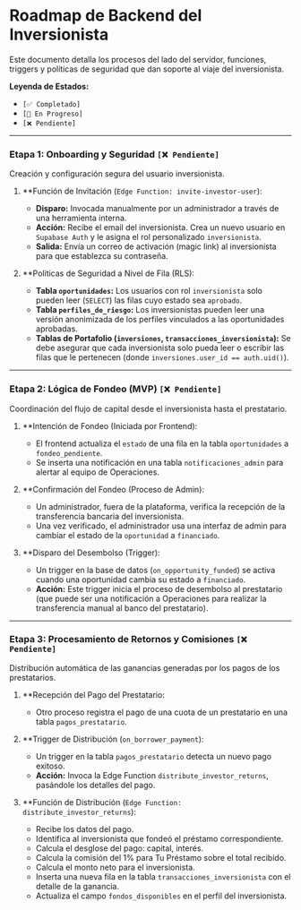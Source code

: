 # Roadmap de Backend del Inversionista

Este documento detalla los procesos del lado del servidor, funciones, triggers y políticas de seguridad que dan soporte al viaje del inversionista.

**Leyenda de Estados:**
*   `[✅ Completado]`
*   `[🚧 En Progreso]`
*   `[❌ Pendiente]`

---

### Etapa 1: Onboarding y Seguridad `[❌ Pendiente]`

Creación y configuración segura del usuario inversionista.

1.  **Función de Invitación (`Edge Function: invite-investor-user`):
    *   **Disparo:** Invocada manualmente por un administrador a través de una herramienta interna.
    *   **Acción:** Recibe el email del inversionista. Crea un nuevo usuario en `Supabase Auth` y le asigna el rol personalizado `inversionista`.
    *   **Salida:** Envía un correo de activación (magic link) al inversionista para que establezca su contraseña.

2.  **Políticas de Seguridad a Nivel de Fila (RLS):
    *   **Tabla `oportunidades`:** Los usuarios con rol `inversionista` solo pueden leer (`SELECT`) las filas cuyo estado sea `aprobado`.
    *   **Tabla `perfiles_de_riesgo`:** Los inversionistas pueden leer una versión anonimizada de los perfiles vinculados a las oportunidades aprobadas.
    *   **Tablas de Portafolio (`inversiones`, `transacciones_inversionista`):** Se debe asegurar que cada inversionista solo pueda leer o escribir las filas que le pertenecen (donde `inversiones.user_id == auth.uid()`).

---

### Etapa 2: Lógica de Fondeo (MVP) `[❌ Pendiente]`

Coordinación del flujo de capital desde el inversionista hasta el prestatario.

1.  **Intención de Fondeo (Iniciada por Frontend):
    *   El frontend actualiza el `estado` de una fila en la tabla `oportunidades` a `fondeo_pendiente`.
    *   Se inserta una notificación en una tabla `notificaciones_admin` para alertar al equipo de Operaciones.

2.  **Confirmación del Fondeo (Proceso de Admin):
    *   Un administrador, fuera de la plataforma, verifica la recepción de la transferencia bancaria del inversionista.
    *   Una vez verificado, el administrador usa una interfaz de admin para cambiar el estado de la `oportunidad` a `financiado`.

3.  **Disparo del Desembolso (Trigger):
    *   Un trigger en la base de datos (`on_opportunity_funded`) se activa cuando una oportunidad cambia su estado a `financiado`.
    *   **Acción:** Este trigger inicia el proceso de desembolso al prestatario (que puede ser una notificación a Operaciones para realizar la transferencia manual al banco del prestatario).

---

### Etapa 3: Procesamiento de Retornos y Comisiones `[❌ Pendiente]`

Distribución automática de las ganancias generadas por los pagos de los prestatarios.

1.  **Recepción del Pago del Prestatario:
    *   Otro proceso registra el pago de una cuota de un prestatario en una tabla `pagos_prestatario`.

2.  **Trigger de Distribución (`on_borrower_payment`):
    *   Un trigger en la tabla `pagos_prestatario` detecta un nuevo pago exitoso.
    *   **Acción:** Invoca la Edge Function `distribute_investor_returns`, pasándole los detalles del pago.

3.  **Función de Distribución (`Edge Function: distribute_investor_returns`):
    *   Recibe los datos del pago.
    *   Identifica al inversionista que fondeó el préstamo correspondiente.
    *   Calcula el desglose del pago: capital, interés.
    *   Calcula la comisión del 1% para Tu Préstamo sobre el total recibido.
    *   Calcula el monto neto para el inversionista.
    *   Inserta una nueva fila en la tabla `transacciones_inversionista` con el detalle de la ganancia.
    *   Actualiza el campo `fondos_disponibles` en el perfil del inversionista.
